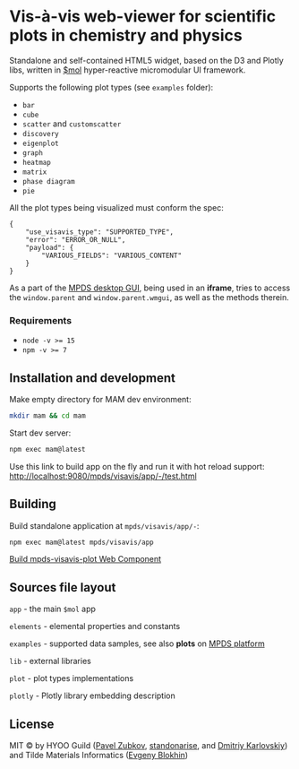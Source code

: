 Vis-à-vis web-viewer for scientific plots in chemistry and physics
==========

Standalone and self-contained HTML5 widget, based on the D3 and Plotly libs, written in [$mol](https://github.com/hyoo-ru) hyper-reactive micromodular UI framework.

Supports the following plot types (see `examples` folder):

- `bar`
- `cube`
- `scatter` and `customscatter`
- `discovery`
- `eigenplot`
- `graph`
- `heatmap`
- `matrix`
- `phase diagram`
- `pie`


All the plot types being visualized must conform the spec:

```
{
    "use_visavis_type": "SUPPORTED_TYPE",
    "error": "ERROR_OR_NULL",
    "payload": {
        "VARIOUS_FIELDS": "VARIOUS_CONTENT"
    }
}
```

As a part of the [MPDS desktop GUI](https://github.com/mpds-io/ermac), being used in an **iframe**, tries to access the `window.parent` and `window.parent.wmgui`, as well as the methods therein.


### Requirements

- `node -v >= 15`
- `npm -v >= 7`


## Installation and development

Make empty directory for MAM dev environment:

```bash
mkdir mam && cd mam
```

Start dev server:

```bash
npm exec mam@latest
```

Use this link to build app on the fly and run it with hot reload support: [http://localhost:9080/mpds/visavis/app/-/test.html](http://localhost:9080/mpds/visavis/app/-/test.html)

## Building

Build standalone application at `mpds/visavis/app/-`:

```bash
npm exec mam@latest mpds/visavis/app
```
[Build mpds-visavis-plot Web Component](https://github.com/mpds-io/visavis/blob/master/plot/readme.md)


## Sources file layout

`app` - the main `$mol` app

`elements` - elemental properties and constants

`examples` - supported data samples, see also **plots** on [MPDS platform](https://mpds.io/#plot/matrix/inquiry/formulae=TiO2)

`lib` - external libraries

`plot` - plot types implementations

`plotly` - Plotly library embedding description


## License

MIT &copy; by HYOO Guild ([Pavel Zubkov](https://github.com/PavelZubkov), [standonarise](https://github.com/stan-donarise), and [Dmitriy Karlovskiy](https://github.com/nin-jin)) and Tilde Materials Informatics ([Evgeny Blokhin](https://github.com/blokhin))
